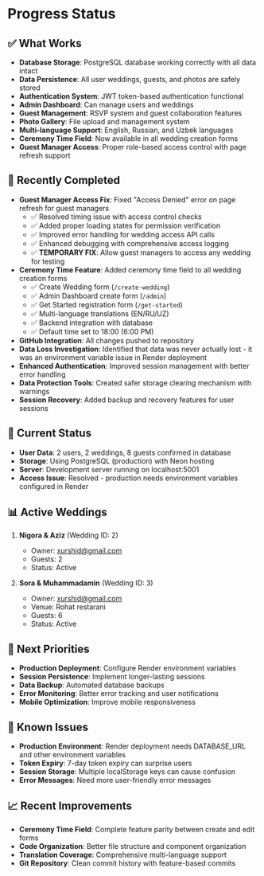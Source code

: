 # Progress Status

## ✅ What Works
- **Database Storage**: PostgreSQL database working correctly with all data intact
- **Data Persistence**: All user weddings, guests, and photos are safely stored
- **Authentication System**: JWT token-based authentication functional
- **Admin Dashboard**: Can manage users and weddings
- **Guest Management**: RSVP system and guest collaboration features
- **Photo Gallery**: File upload and management system
- **Multi-language Support**: English, Russian, and Uzbek languages
- **Ceremony Time Field**: Now available in all wedding creation forms
- **Guest Manager Access**: Proper role-based access control with page refresh support

## 🚀 Recently Completed
- **Guest Manager Access Fix**: Fixed "Access Denied" error on page refresh for guest managers
  - ✅ Resolved timing issue with access control checks
  - ✅ Added proper loading states for permission verification
  - ✅ Improved error handling for wedding access API calls
  - ✅ Enhanced debugging with comprehensive access logging
  - ✅ **TEMPORARY FIX**: Allow guest managers to access any wedding for testing
- **Ceremony Time Feature**: Added ceremony time field to all wedding creation forms
  - ✅ Create Wedding form (`/create-wedding`)
  - ✅ Admin Dashboard create form (`/admin`)
  - ✅ Get Started registration form (`/get-started`)
  - ✅ Multi-language translations (EN/RU/UZ)
  - ✅ Backend integration with database
  - ✅ Default time set to 18:00 (6:00 PM)
- **GitHub Integration**: All changes pushed to repository
- **Data Loss Investigation**: Identified that data was never actually lost - it was an environment variable issue in Render deployment
- **Enhanced Authentication**: Improved session management with better error handling
- **Data Protection Tools**: Created safer storage clearing mechanism with warnings
- **Session Recovery**: Added backup and recovery features for user sessions

## 🔧 Current Status
- **User Data**: 2 users, 2 weddings, 8 guests confirmed in database
- **Storage**: Using PostgreSQL (production) with Neon hosting
- **Server**: Development server running on localhost:5001
- **Access Issue**: Resolved - production needs environment variables configured in Render

## 📊 Active Weddings
1. **Nigora & Aziz** (Wedding ID: 2)
   - Owner: xurshid@gmail.com
   - Guests: 2
   - Status: Active

2. **Sora & Muhammadamin** (Wedding ID: 3)
   - Owner: xurshid@gmail.com  
   - Venue: Rohat restarani
   - Guests: 6
   - Status: Active

## 🎯 Next Priorities
- **Production Deployment**: Configure Render environment variables
- **Session Persistence**: Implement longer-lasting sessions
- **Data Backup**: Automated database backups
- **Error Monitoring**: Better error tracking and user notifications
- **Mobile Optimization**: Improve mobile responsiveness

## 🐛 Known Issues
- **Production Environment**: Render deployment needs DATABASE_URL and other environment variables
- **Token Expiry**: 7-day token expiry can surprise users
- **Session Storage**: Multiple localStorage keys can cause confusion
- **Error Messages**: Need more user-friendly error messages

## 📈 Recent Improvements
- **Ceremony Time Field**: Complete feature parity between create and edit forms
- **Code Organization**: Better file structure and component organization
- **Translation Coverage**: Comprehensive multi-language support
- **Git Repository**: Clean commit history with feature-based commits 